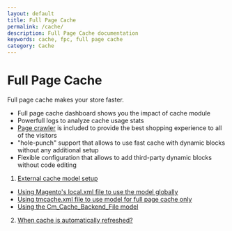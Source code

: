 ```yaml
---
layout: default
title: Full Page Cache
permalink: /cache/
description: Full Page Cache documentation
keywords: cache, fpc, full page cache
category: Cache
---
```


# Full Page Cache

Full page cache makes your store faster.

- Full page cache dashboard shows you the impact of cache module
- Powerfull logs to analyze cache usage stats
- [Page crawler](crawler) is included to provide the best shopping experience
to all of the visitors
- "hole-punch" support that allows to use fast cache with dynamic blocks
without any additional setup
- Flexible configuration that allows to add third-party dynamic blocks without
code editing

1. [External cache model setup](external-cache-model-setup.html)
 * [Using Magento's local.xml file to use the model globally](external-cache-model-setup.html#using-magento-localxml-file)
 * [Using tmcache.xml file to use model for full page cache only](external-cache-model-setup.html#using-tmcachexml-file)
 * [Using the Cm_Cache_Backend_File model](external-cache-model-setup.html#using-the-cmcachebackendfile)
2. [When cache is automatically refreshed?](when-cache-is-automatically-refreshed.html)
